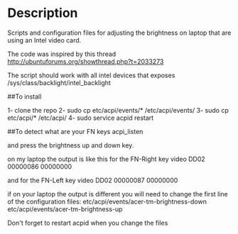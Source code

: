 # Description
Scripts and configuration files for adjusting the brightness on laptop that are using an Intel video card.

The code was inspired by this thread
http://ubuntuforums.org/showthread.php?t=2033273

The script should work with all intel devices that exposes /sys/class/backlight/intel_backlight


##To install

1- clone the repo
2- sudo cp etc/acpi/events/* /etc/acpi/events/
3- sudo cp etc/acpi/* /etc/acpi/
4- sudo service acpid restart

##To detect what are your FN keys
acpi_listen

and press the brightness up and down key.

on my laptop the output is like this for the FN-Right key
video DD02 00000086 00000000

and for the FN-Left key
video DD02 00000087 00000000

if on your laptop the output is different you will need to change 
the first line of the configuration files:
etc/acpi/events/acer-tm-brightness-down
etc/acpi/events/acer-tm-brightness-up

Don't forget to restart acpid when you change the files
